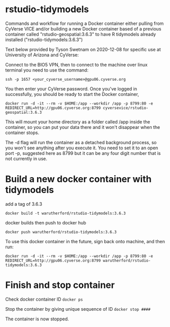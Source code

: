 # rstudio-tidymodels

Commands and workflow for running a Docker container either pulling from CyVerse VICE and/or building a new Docker container based of a previous container called "rstudio-geospatial:3.6.3" to have R tidymodels already installed ("rstudio-tidymodels:3.6.3")

Text below provided by Tyson Swetnam on 2020-12-08 for specific use at University of Arizona and CyVerse:

Connect to the BIO5 VPN, then to connect to the machine over linux terminal you need to use the command:

`ssh -p 1657 <your_cyverse_username>@gpu06.cyverse.org`

You then enter your CyVerse password. Once you've logged in successfully, you should be ready to start the Docker container,

`docker run -d -it --rm -v $HOME:/app --workdir /app -p 8799:80 -e REDIRECT_URL=http://gpu06.cyverse.org:8799 cyversevice/rstudio-geospatial:3.6.3`

This will mount your home directory as a folder called /app inside the container, so you can put your data there and it won't disappear when the container stops. 

The -d flag will run the container as a detached background process, so you won't see anything after you execute it. You need to set it to an open port -p, suggested here as 8799 but it can be any four digit number that is not currently in use.

# Build a new docker container with tidymodels

add a tag of 3.6.3

`docker build -t warutherford/rstudio-tidymodels:3.6.3`

docker builds then push to docker hub

`docker push warutherford/rstudio-tidymodels:3.6.3`

To use this docker container in the future, sign back onto machine, and then run:

`docker run -d -it --rm -v $HOME:/app --workdir /app -p 8799:80 -e REDIRECT_URL=http://gpu06.cyverse.org:8799 warutherford/rstudio-tidymodels:3.6.3`

# Finish and stop container

Check docker container ID
`docker ps`

Stop the container by giving unique sequence of ID
`docker stop ####`

The container is now stopped.
